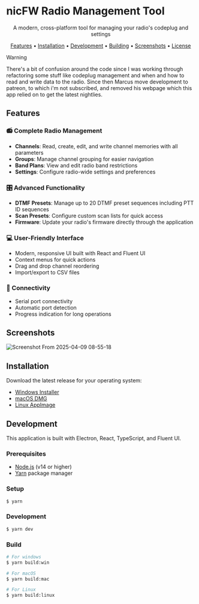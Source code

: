 # nicFW Radio Management Tool

<p align="center">
  A modern, cross-platform tool for managing your radio's codeplug and settings
</p>

<p align="center">
  <a href="#features">Features</a> •
  <a href="#installation">Installation</a> •
  <a href="#development">Development</a> •
  <a href="#building">Building</a> •
  <a href="#screenshots">Screenshots</a> •
  <a href="#license">License</a>
</p>


> [!WARNING]  
> There's a bit of confusion around the code since I was working through refactoring some stuff like codeplug management and when and how to read and write data to the radio. Since then Marcus move development to patreon, to which i'm not subscribed, and removed his webpage which this app relied on to get the latest nightlies.


## Features

### 📻 Complete Radio Management
- **Channels**: Read, create, edit, and write channel memories with all parameters
- **Groups**: Manage channel grouping for easier navigation
- **Band Plans**: View and edit radio band restrictions
- **Settings**: Configure radio-wide settings and preferences

### 🎛️ Advanced Functionality
- **DTMF Presets**: Manage up to 20 DTMF preset sequences including PTT ID sequences
- **Scan Presets**: Configure custom scan lists for quick access
- **Firmware**: Update your radio's firmware directly through the application

### 💻 User-Friendly Interface
- Modern, responsive UI built with React and Fluent UI
- Context menus for quick actions
- Drag and drop channel reordering
- Import/export to CSV files

### 🔌 Connectivity
- Serial port connectivity
- Automatic port detection
- Progress indication for long operations

## Screenshots
![Screenshot From 2025-04-09 08-55-18](https://github.com/user-attachments/assets/c147819f-f667-40e6-acd9-eab2301c30fc)

## Installation

Download the latest release for your operating system:

- [Windows Installer](https://github.com/your-username/nicFW-electron/releases)
- [macOS DMG](https://github.com/your-username/nicFW-electron/releases)
- [Linux AppImage](https://github.com/your-username/nicFW-electron/releases)

## Development

This application is built with Electron, React, TypeScript, and Fluent UI.

### Prerequisites

- [Node.js](https://nodejs.org/) (v14 or higher)
- [Yarn](https://yarnpkg.com/) package manager

### Setup

```bash
$ yarn
```

### Development

```bash
$ yarn dev
```

### Build

```bash
# For windows
$ yarn build:win

# For macOS
$ yarn build:mac

# For Linux
$ yarn build:linux
```
